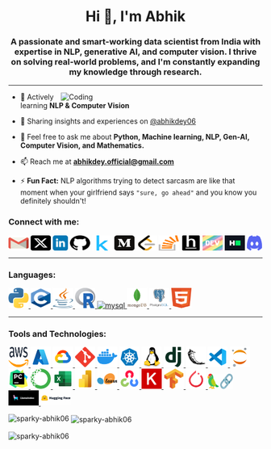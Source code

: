 <h1 align="center">Hi 👋, I'm Abhik</h1>
<h3 align="center">A passionate and smart-working data scientist from India with expertise in NLP, generative AI, and computer vision. I thrive on solving real-world problems, and I'm constantly expanding my knowledge through research.</h3>

----

<img align="right" alt="Coding" width="400" src="./worriedmonk.gif">


- 🌱  Actively learning **NLP & Computer Vision**

- 📝 Sharing insights and experiences on [@abhikdey06](https://medium.com/@abhikdey06)

- 💬 Feel free to ask me about **Python, Machine learning, NLP, Gen-AI, Computer Vision, and Mathematics.**

- 📫 Reach me at **[abhikdey.official@gmail.com](mailto:abhikdey.official@gmail.com)**

- ⚡ **Fun Fact:** NLP algorithms trying to detect sarcasm are like that moment when your girlfriend says `"sure, go ahead"` and you know you definitely shouldn't!

<h3 align="left">Connect with me:</h3>
<p align="left">
<a href="mailto:abhikdey.official@gmail.com" target="_blank"><img align="center" src="./Connectors/gmail.svg" alt="Email" height="30" width="40" /></a>
<a href="https://x.com/sparky12AD" target="blank"><img align="center" src="./Connectors/twitterx.svg" alt="x.com sparky12AD" height="30" width="40" /></a>
<a href="https://www.linkedin.com/in/abhik-dey-sparky/" target="blank"><img align="center" src="./Connectors/linkedin.svg" alt="linkedin.com/in abhik-dey-sparky" height="30" width="30" /></a>
<a href="https://github.com/sparky-abhik06" target="blank"><img align="center" src="./Connectors/github.svg" alt="github.com sparky-abhik06" height="30" width="40" /></a>
<a href="https://www.kaggle.com/sparky06ad" target="blank"><img align="center" src="./Connectors/kaggle.svg" alt="kaggle.com sparky06ad" height="30" width="40" /></a>
<a href="https://www.medium.com/@abhikdey06" target="blank"><img align="center" src="./Connectors/medium.svg" alt="medium.com @abhikdey06" height="30" width="40" /></a>
<a href="https://leetcode.com/u/sparky_abhik/" target="blank"><img align="center" src="./Connectors/leetcode.svg" alt="leetcode.com sparky_abhik" height="30" width="40" /></a>
<a href="https://stackoverflow.com/users/20096901/abhik-dey" target="blank"><img align="center" src="./Connectors/stackoverflow.svg" alt="stackoverflow.com 20096901 abhik-dey" height="30" width="40" /></a>
<a href="https://www.hackerearth.com/@abhik-sparky06" target="blank"><img align="center" src="./Connectors/hackerearth.svg" alt="hackerearth.com @abhik-sparky06" height="30" width="40" /></a>
<a href="https://dev.to/sparky06" target="blank"><img align="center" src="./Connectors/dev.svg" alt="dev.to sparky06" height="30" width="40" /></a>
<a href="https://www.hackerrank.com/profile/abhik_dey" target="blank"><img align="center" src="./Connectors/hackerrank.svg" alt="hackerrank.com abhik_dey" height="30" width="40" /></a>
<a href="https://discord.gg/u8mkgYEmSJ" target="blank"><img align="center" src="./Connectors/discord.svg" alt="discord.gg u8mkgYEmSJ" height="30" width="30" /></a>
</p>

---
<h3 align="left">Languages:</h3>
<p align="left"> 
<a href="https://www.python.org/" target="_blank" rel="noreferrer"> <img src="./Languages/python.svg" alt="python" width="40" height="40"/> </a> 
<a href="https://www.cprogramming.com/" target="_blank" rel="noreferrer"> <img src="./Languages/c.svg" alt="c" width="40" height="40"/> </a> 
<a href="https://www.java.com/en/" target="_blank" rel="noreferrer"> <img src="./Languages/java.svg" alt="java" width="40" height="40"/> </a>
<a href="https://www.r-project.org/" target="_blank" rel="noreferrer"> <img src="./Languages/r.svg" alt="r" width="40" height="40"/> </a>
<a href="https://www.mysql.com/" target="_blank" rel="noreferrer"> <img src="./Languages/mysql.svg" alt="mysql" width="40" height="40"/> </a>
<a href="https://www.mongodb.com/" target="_blank" rel="noreferrer"> <img src="./Languages/mongodb.svg" alt="mongodb" width="40" height="40"/> </a>
<a href="https://www.postgresql.org/" target="_blank" rel="noreferrer"> <img src="./Languages/postgresql.svg" alt="postgresql" width="40" height="40"/> </a>
<a href="https://html.com/" target="_blank" rel="noreferrer"> <img src="./Languages/html.svg" alt="html" width="40" height="40"/> </a>
</p>

---
<h3 align="left">Tools and Technologies:</h3>
<p align="left">
<a href="https://aws.amazon.com/" target="_blank" rel="noreferrer"> <img src="./Tools & Technologies/aws.svg" alt="aws" width="40" height="40"/> </a>
<a href="https://azure.microsoft.com/en-in/" target="_blank" rel="noreferrer"> <img src="./Tools & Technologies/azure.svg" alt="azure" width="40" height="40"/> </a>
<a href="https://cloud.google.com" target="_blank" rel="noreferrer"> <img src="./Tools & Technologies/googlecloud.svg" alt="gcp" width="40" height="40"/> </a>
<a href="https://git-scm.com/" target="_blank" rel="noreferrer"> <img src="./Languages/git.svg" alt="git" width="40" height="40"/> </a>
<a href="https://www.docker.com/" target="_blank" rel="noreferrer"> <img src="./Tools & Technologies/docker.svg" alt="docker" width="40" height="40"/> </a>
<a href="https://kubernetes.io/" target="_blank" rel="noreferrer"> <img src="./Tools & Technologies/kubernetes.svg" alt="kubernetes" width="40" height="40"/> </a>
<a href="https://www.linux.org/" target="_blank" rel="noreferrer"> <img src="./Tools & Technologies/linux.svg" alt="linux" width="40" height="40"/> </a>
<a href="https://www.djangoproject.com/" target="_blank" rel="noreferrer"> <img src="./Tools & Technologies/django.svg" alt="django" width="40" height="40"/> </a>
<a href="https://flask.palletsprojects.com/en/3.0.x/" target="_blank" rel="noreferrer"> <img src="./Tools & Technologies/flask.svg" alt="flask" width="40" height="40"/> </a>
<a href="https://code.visualstudio.com/" target="_blank" rel="noreferrer"> <img src="./Tools & Technologies/vscode.svg" alt="vscode" width="40" height="40"/> </a>
<a href="https://jupyter.org/" target="_blank" rel="noreferrer"> <img src="./Tools & Technologies/jupyter.svg" alt="jupyter" width="40" height="40"/> </a>
<a href="https://www.jetbrains.com/pycharm/" target="_blank" rel="noreferrer"> <img src="./Tools & Technologies/pycharm.svg" alt="pycharm" width="40" height="40"/> </a>
<a href="https://www.anaconda.com/" target="_blank" rel="noreferrer"> <img src="./Tools & Technologies/anaconda.svg" alt="anaconda" width="40" height="40"/> </a>
<a href="https://www.microsoft.com/en/microsoft-365/excel" target="_blank" rel="noreferrer"> <img src="./Tools & Technologies/microsoftexcel.svg" alt="excel" width="40" height="40"/> </a>
<a href="https://www.microsoft.com/en-in/power-platform/products/power-bi" target="_blank" rel="noreferrer"> <img src="./Tools & Technologies/powerbi.svg" alt="powerbi" width="40" height="40"/> </a>
<a href="https://scikit-learn.org/stable/" target="_blank" rel="noreferrer"> <img src="./Tools & Technologies/scikit-learn.svg" alt="scikit-learn" width="40" height="40"/> </a>
<a href="https://opencv.org/" target="_blank" rel="noreferrer"> <img src="./Tools & Technologies/opencv.svg" alt="opencv" width="40" height="40"/> </a>
<a href="https://keras.io/" target="_blank" rel="noreferrer"> <img src="./Tools & Technologies/keras.svg" alt="keras" width="40" height="40"/> </a>
<a href="https://www.tensorflow.org/" target="_blank" rel="noreferrer"> <img src="./Tools & Technologies/tensorflow.svg" alt="tensorflow" width="40" height="40"/> </a>
<a href="https://pytorch.org/" target="_blank" rel="noreferrer"> <img src="./Tools & Technologies/pytorch.svg" alt="pytorch" width="40" height="40"/> </a>
<a href="https://www.langchain.com/" target="_blank" rel="noreferrer"> <img src="./Tools & Technologies/langchain.svg" alt="langchain" width="50" height="30"/> </a>
<a href="https://www.llamaindex.ai/" target="_blank" rel="noreferrer"> <img src="./Tools & Technologies/llamaindex.svg" alt="llamaindex" width="60" height="30"/> </a>
<a href="https://huggingface.co/" target="_blank" rel="noreferrer"> <img src="./Tools & Technologies/huggingface.svg" alt="huggingface" width="60" height="30"/> </a>
</p>

<p><img align="left" src="https://github-readme-stats.vercel.app/api/top-langs?username=sparky-abhik06&show_icons=true&locale=en&layout=compact" alt="sparky-abhik06" /></p>

<p>&nbsp;<img align="center" src="https://github-readme-stats.vercel.app/api?username=sparky-abhik06&show_icons=true&locale=en" alt="sparky-abhik06" /></p>

<p><img align="center" src="https://github-readme-streak-stats.herokuapp.com/?user=sparky-abhik06&" alt="sparky-abhik06" /></p>

